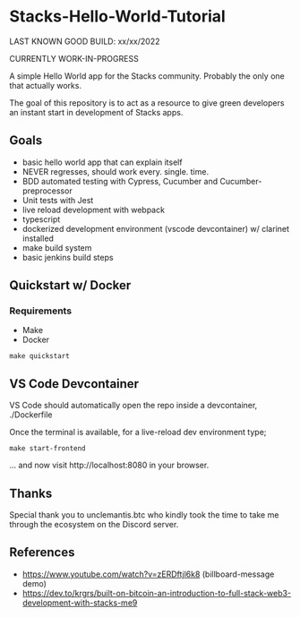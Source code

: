 # Stacks-Hello-World-Tutorial

LAST KNOWN GOOD BUILD: xx/xx/2022

CURRENTLY WORK-IN-PROGRESS

A simple Hello World app for the Stacks community. Probably the only one that actually works.

The goal of this repository is to act as a resource to give green developers an instant 
start in development of Stacks apps.

## Goals

- basic hello world app that can explain itself
- NEVER regresses, should work every. single. time.
- BDD automated testing with Cypress, Cucumber and Cucumber-preprocessor
- Unit tests with Jest
- live reload development with webpack
- typescript
- dockerized development environment (vscode devcontainer) w/ clarinet installed
- make build system
- basic jenkins build steps

## Quickstart w/ Docker

### Requirements

- Make
- Docker

```
make quickstart
```


## VS Code Devcontainer

VS Code should automatically open the repo inside a devcontainer, ./Dockerfile

Once the terminal is available, for a live-reload dev environment type;

```
make start-frontend
```

... and now visit http://localhost:8080 in your browser.



## Thanks

Special thank you to unclemantis.btc who kindly took the time to take me through the ecosystem on the Discord server.


## References

- https://www.youtube.com/watch?v=zERDftjl6k8 (billboard-message demo)
- https://dev.to/krgrs/built-on-bitcoin-an-introduction-to-full-stack-web3-development-with-stacks-me9